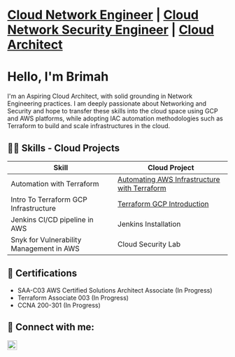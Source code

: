 <h1><a href="https://www.notion.so/brimah/Brimah-Khalil-Kamara-Cloud-Architect-33e5b68119c84f9aa39222851186f723">Cloud Network Engineer</a> | <a href="https://www.notion.so/brimah/Brimah-Khalil-Kamara-Cloud-Architect-33e5b68119c84f9aa39222851186f723">Cloud Network Security Engineer</a> | <a href="https://www.notion.so/brimah/Brimah-Khalil-Kamara-Cloud-Architect-33e5b68119c84f9aa39222851186f723">Cloud Architect</a></h1>


# Hello, I'm Brimah




I'm an Aspiring Cloud Architect, with solid grounding in Network Engineering practices. I am deeply passionate about Networking and Security and hope to transfer these skills into the cloud space using GCP and AWS platforms, while adopting IAC automation methodologies such as Terraform to build and scale infrastructures in the cloud.


## 👨‍💻 Skills - Cloud Projects

| Skill                                         | Cloud Project         |
|-----------------------------------------------|----------------------------|
| Automation with Terraform                     | <a href="https://https://www.notion.so/brimah/Homework-Assignment-6-1335e543df1e80f6a946dd47a94e05b4">Automating AWS Infrastructure with Terraform</a>|
| Intro To Terraform GCP Infrastructure         | <a href="https://github.com/Brimah-Khalil-Kamara/terraformGCP">Terraform GCP Introduction</a>|
| Jenkins CI/CD pipeline in AWS                 | Jenkins Installation|
| Snyk for Vulnerability Management in AWS	| Cloud Security Lab|



        

<h2>📄 Certifications</h2>

- SAA-C03 AWS Certified Solutions Architect Associate (In Progress)
- Terraform Associate 003 (In Progress)
- CCNA 200-301 (In Progress)
  
<h2> 🤳 Connect with me:</h2>



[<img align="left" alt="JoshMadakor | LinkedIn" width="22px" src="https://cdn.jsdelivr.net/npm/simple-icons@v3/icons/linkedin.svg" />][linkedin]


[linkedin]: https://linkedin.com/in/joshmadakor

<!--
**joshmadakor1/joshmadakor1** is a ✨ _special_ ✨ repository because its `README.md` (this file) appears on your GitHub profile.

Here are some ideas to get you started:

- 🔭 I’m currently working on ...
- 🌱 I’m currently learning ...
- 👯 I’m looking to collaborate on ...
- 🤔 I’m looking for help with ...
- 💬 Ask me about ...
- 📫 How to reach me: ...
- 😄 Pronouns: ...
- ⚡ Fun fact: ...
-->
